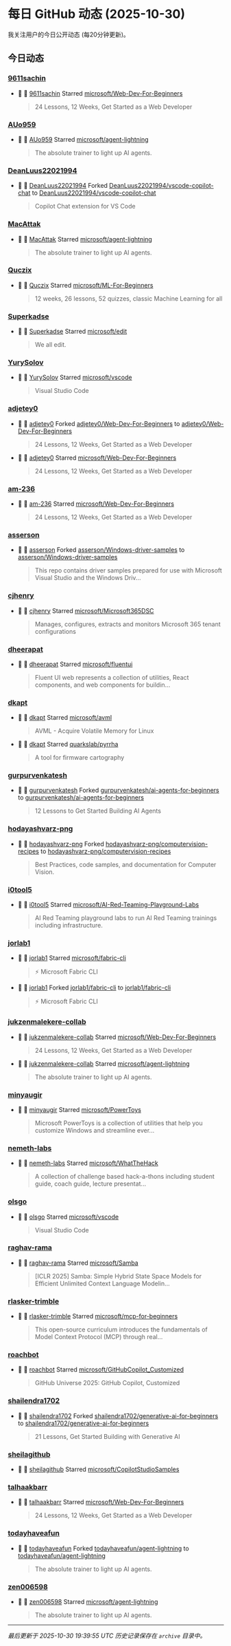 # 每日 GitHub 动态 (2025-10-30)

我关注用户的今日公开动态 (每20分钟更新)。

## 今日动态

### [9611sachin](https://github.com/9611sachin)
- 🌟 👤 [9611sachin](https://github.com/9611sachin) Starred [microsoft/Web-Dev-For-Beginners](https://github.com/microsoft/Web-Dev-For-Beginners)
  > 24 Lessons, 12 Weeks, Get Started as a Web Developer

### [AUo959](https://github.com/AUo959)
- 🌟 👤 [AUo959](https://github.com/AUo959) Starred [microsoft/agent-lightning](https://github.com/microsoft/agent-lightning)
  > The absolute trainer to light up AI agents.

### [DeanLuus22021994](https://github.com/DeanLuus22021994)
- 🍴 👤 [DeanLuus22021994](https://github.com/DeanLuus22021994) Forked [DeanLuus22021994/vscode-copilot-chat](https://github.com/DeanLuus22021994/vscode-copilot-chat) to [DeanLuus22021994/vscode-copilot-chat](https://github.com/DeanLuus22021994/vscode-copilot-chat)
  > Copilot Chat extension for VS Code

### [MacAttak](https://github.com/MacAttak)
- 🌟 👤 [MacAttak](https://github.com/MacAttak) Starred [microsoft/agent-lightning](https://github.com/microsoft/agent-lightning)
  > The absolute trainer to light up AI agents.

### [Quczix](https://github.com/Quczix)
- 🌟 👤 [Quczix](https://github.com/Quczix) Starred [microsoft/ML-For-Beginners](https://github.com/microsoft/ML-For-Beginners)
  > 12 weeks, 26 lessons, 52 quizzes, classic Machine Learning for all

### [Superkadse](https://github.com/Superkadse)
- 🌟 👤 [Superkadse](https://github.com/Superkadse) Starred [microsoft/edit](https://github.com/microsoft/edit)
  > We all edit.

### [YurySolov](https://github.com/YurySolov)
- 🌟 👤 [YurySolov](https://github.com/YurySolov) Starred [microsoft/vscode](https://github.com/microsoft/vscode)
  > Visual Studio Code

### [adjetey0](https://github.com/adjetey0)
- 🍴 👤 [adjetey0](https://github.com/adjetey0) Forked [adjetey0/Web-Dev-For-Beginners](https://github.com/adjetey0/Web-Dev-For-Beginners) to [adjetey0/Web-Dev-For-Beginners](https://github.com/adjetey0/Web-Dev-For-Beginners)
  > 24 Lessons, 12 Weeks, Get Started as a Web Developer
- 🌟 👤 [adjetey0](https://github.com/adjetey0) Starred [microsoft/Web-Dev-For-Beginners](https://github.com/microsoft/Web-Dev-For-Beginners)
  > 24 Lessons, 12 Weeks, Get Started as a Web Developer

### [am-236](https://github.com/am-236)
- 🌟 👤 [am-236](https://github.com/am-236) Starred [microsoft/Web-Dev-For-Beginners](https://github.com/microsoft/Web-Dev-For-Beginners)
  > 24 Lessons, 12 Weeks, Get Started as a Web Developer

### [asserson](https://github.com/asserson)
- 🍴 👤 [asserson](https://github.com/asserson) Forked [asserson/Windows-driver-samples](https://github.com/asserson/Windows-driver-samples) to [asserson/Windows-driver-samples](https://github.com/asserson/Windows-driver-samples)
  > This repo contains driver samples prepared for use with Microsoft Visual Studio and the Windows Driv...

### [cjhenry](https://github.com/cjhenry)
- 🌟 👤 [cjhenry](https://github.com/cjhenry) Starred [microsoft/Microsoft365DSC](https://github.com/microsoft/Microsoft365DSC)
  > Manages, configures, extracts and monitors Microsoft 365 tenant configurations

### [dheerapat](https://github.com/dheerapat)
- 🌟 👤 [dheerapat](https://github.com/dheerapat) Starred [microsoft/fluentui](https://github.com/microsoft/fluentui)
  > Fluent UI web represents a collection of utilities, React components, and web components for buildin...

### [dkapt](https://github.com/dkapt)
- 🌟 👤 [dkapt](https://github.com/dkapt) Starred [microsoft/avml](https://github.com/microsoft/avml)
  > AVML - Acquire Volatile Memory for Linux
- 🌟 👤 [dkapt](https://github.com/dkapt) Starred [quarkslab/pyrrha](https://github.com/quarkslab/pyrrha)
  > A tool for firmware cartography

### [gurpurvenkatesh](https://github.com/gurpurvenkatesh)
- 🍴 👤 [gurpurvenkatesh](https://github.com/gurpurvenkatesh) Forked [gurpurvenkatesh/ai-agents-for-beginners](https://github.com/gurpurvenkatesh/ai-agents-for-beginners) to [gurpurvenkatesh/ai-agents-for-beginners](https://github.com/gurpurvenkatesh/ai-agents-for-beginners)
  > 12 Lessons to Get Started Building AI Agents

### [hodayashvarz-png](https://github.com/hodayashvarz-png)
- 🍴 👤 [hodayashvarz-png](https://github.com/hodayashvarz-png) Forked [hodayashvarz-png/computervision-recipes](https://github.com/hodayashvarz-png/computervision-recipes) to [hodayashvarz-png/computervision-recipes](https://github.com/hodayashvarz-png/computervision-recipes)
  > Best Practices, code samples, and documentation for Computer Vision.

### [i0tool5](https://github.com/i0tool5)
- 🌟 👤 [i0tool5](https://github.com/i0tool5) Starred [microsoft/AI-Red-Teaming-Playground-Labs](https://github.com/microsoft/AI-Red-Teaming-Playground-Labs)
  > AI Red Teaming playground labs to run AI Red Teaming trainings including infrastructure.

### [jorlab1](https://github.com/jorlab1)
- 🌟 👤 [jorlab1](https://github.com/jorlab1) Starred [microsoft/fabric-cli](https://github.com/microsoft/fabric-cli)
  > ⚡ Microsoft Fabric CLI
- 🍴 👤 [jorlab1](https://github.com/jorlab1) Forked [jorlab1/fabric-cli](https://github.com/jorlab1/fabric-cli) to [jorlab1/fabric-cli](https://github.com/jorlab1/fabric-cli)
  > ⚡ Microsoft Fabric CLI

### [jukzenmalekere-collab](https://github.com/jukzenmalekere-collab)
- 🌟 👤 [jukzenmalekere-collab](https://github.com/jukzenmalekere-collab) Starred [microsoft/Web-Dev-For-Beginners](https://github.com/microsoft/Web-Dev-For-Beginners)
  > 24 Lessons, 12 Weeks, Get Started as a Web Developer
- 🌟 👤 [jukzenmalekere-collab](https://github.com/jukzenmalekere-collab) Starred [microsoft/agent-lightning](https://github.com/microsoft/agent-lightning)
  > The absolute trainer to light up AI agents.

### [minyaugir](https://github.com/minyaugir)
- 🌟 👤 [minyaugir](https://github.com/minyaugir) Starred [microsoft/PowerToys](https://github.com/microsoft/PowerToys)
  > Microsoft PowerToys is a collection of utilities that help you customize Windows and streamline ever...

### [nemeth-labs](https://github.com/nemeth-labs)
- 🌟 👤 [nemeth-labs](https://github.com/nemeth-labs) Starred [microsoft/WhatTheHack](https://github.com/microsoft/WhatTheHack)
  > A collection of challenge based hack-a-thons including student guide, coach guide, lecture presentat...

### [olsgo](https://github.com/olsgo)
- 🌟 👤 [olsgo](https://github.com/olsgo) Starred [microsoft/vscode](https://github.com/microsoft/vscode)
  > Visual Studio Code

### [raghav-rama](https://github.com/raghav-rama)
- 🌟 👤 [raghav-rama](https://github.com/raghav-rama) Starred [microsoft/Samba](https://github.com/microsoft/Samba)
  > [ICLR 2025] Samba: Simple Hybrid State Space Models for Efficient Unlimited Context Language Modelin...

### [rlasker-trimble](https://github.com/rlasker-trimble)
- 🌟 👤 [rlasker-trimble](https://github.com/rlasker-trimble) Starred [microsoft/mcp-for-beginners](https://github.com/microsoft/mcp-for-beginners)
  > This open-source curriculum introduces the fundamentals of Model Context Protocol (MCP) through real...

### [roachbot](https://github.com/roachbot)
- 🌟 👤 [roachbot](https://github.com/roachbot) Starred [microsoft/GitHubCopilot_Customized](https://github.com/microsoft/GitHubCopilot_Customized)
  > GitHub Universe 2025: GitHub Copilot, Customized

### [shailendra1702](https://github.com/shailendra1702)
- 🍴 👤 [shailendra1702](https://github.com/shailendra1702) Forked [shailendra1702/generative-ai-for-beginners](https://github.com/shailendra1702/generative-ai-for-beginners) to [shailendra1702/generative-ai-for-beginners](https://github.com/shailendra1702/generative-ai-for-beginners)
  > 21 Lessons, Get Started Building with Generative AI 

### [sheilagithub](https://github.com/sheilagithub)
- 🌟 👤 [sheilagithub](https://github.com/sheilagithub) Starred [microsoft/CopilotStudioSamples](https://github.com/microsoft/CopilotStudioSamples)

### [talhaakbarr](https://github.com/talhaakbarr)
- 🌟 👤 [talhaakbarr](https://github.com/talhaakbarr) Starred [microsoft/Web-Dev-For-Beginners](https://github.com/microsoft/Web-Dev-For-Beginners)
  > 24 Lessons, 12 Weeks, Get Started as a Web Developer

### [todayhaveafun](https://github.com/todayhaveafun)
- 🍴 👤 [todayhaveafun](https://github.com/todayhaveafun) Forked [todayhaveafun/agent-lightning](https://github.com/todayhaveafun/agent-lightning) to [todayhaveafun/agent-lightning](https://github.com/todayhaveafun/agent-lightning)
  > The absolute trainer to light up AI agents.

### [zen006598](https://github.com/zen006598)
- 🌟 👤 [zen006598](https://github.com/zen006598) Starred [microsoft/agent-lightning](https://github.com/microsoft/agent-lightning)
  > The absolute trainer to light up AI agents.


---
*最后更新于 2025-10-30 19:39:55 UTC*
*历史记录保存在 `archive` 目录中。*
